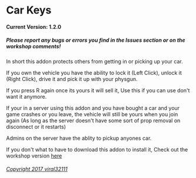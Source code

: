 Car Keys
==========
#### Current Version: 1.2.0

##### Please report any bugs or errors you find in the Issues section or on the workshop comments!

In short this addon protects others from getting in or picking up your car.

If you own the vehicle you have the ability to lock it (Left Click), unlock it (Right Click), drive it and pick it up with your physgun.

If you press R again once its yours it will sell it, Use this if you can use don't want it anymore.

If your in a server using this addon and you have bought a car and your game crashes or you leave, the vehicle will still be yours when you join again (As long as the server doesn't have some sort of prop removal on disconnect or it restarts)

Admins on the server have the ablity to pickup anyones car.

If you don't what to have to download this addon to install it, Check out the workshop version [here](https://steamcommunity.com/sharedfiles/filedetails/?id=864523561)

###### [Copyright 2017 viral32111](https://github.com/viral32111/car-keys/blob/master/LICENCE.txt)